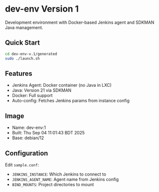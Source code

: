 # dev-env Version 1

Development environment with Docker-based Jenkins agent and SDKMAN Java management.

## Quick Start
```bash
cd dev-env-v.1/generated
sudo ./launch.sh
```

## Features
- Jenkins Agent: Docker container (no Java in LXC)
- Java: Version 21 via SDKMAN
- Docker: Full support
- Auto-config: Fetches Jenkins params from instance config

## Image
- Name: dev-env:1
- Built: Thu Sep 04 11:01:43 BDT 2025
- Base: debian/12

## Configuration
Edit `sample.conf`:
- `JENKINS_INSTANCE`: Which Jenkins to connect to
- `JENKINS_AGENT_NAME`: Agent name from Jenkins config
- `BIND_MOUNTS`: Project directories to mount
